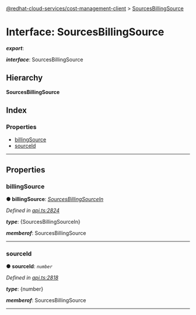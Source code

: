 [@redhat-cloud-services/cost-management-client](../README.md) > [SourcesBillingSource](../interfaces/sourcesbillingsource.md)

# Interface: SourcesBillingSource

*__export__*: 

*__interface__*: SourcesBillingSource

## Hierarchy

**SourcesBillingSource**

## Index

### Properties

* [billingSource](sourcesbillingsource.md#billingsource)
* [sourceId](sourcesbillingsource.md#sourceid)

---

## Properties

<a id="billingsource"></a>

###  billingSource

**● billingSource**: *[SourcesBillingSourceIn](sourcesbillingsourcein.md)*

*Defined in [api.ts:2824](https://github.com/RedHatInsights/javascript-clients/blob/master/packages/cost-management/api.ts#L2824)*

*__type__*: {SourcesBillingSourceIn}

*__memberof__*: SourcesBillingSource

___
<a id="sourceid"></a>

###  sourceId

**● sourceId**: *`number`*

*Defined in [api.ts:2818](https://github.com/RedHatInsights/javascript-clients/blob/master/packages/cost-management/api.ts#L2818)*

*__type__*: {number}

*__memberof__*: SourcesBillingSource

___

